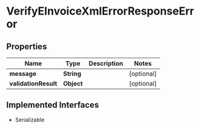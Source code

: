 

# VerifyEInvoiceXmlErrorResponseError


## Properties

| Name | Type | Description | Notes |
|------------ | ------------- | ------------- | -------------|
|**message** | **String** |  |  [optional] |
|**validationResult** | **Object** |  |  [optional] |


## Implemented Interfaces

* Serializable



